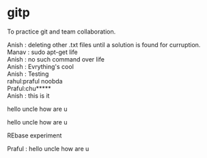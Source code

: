 # gitp
To practice git and team collaboration.

Anish : deleting other .txt files until a solution is found for curruption.<br>
Manav : sudo apt-get life<br>
Anish : no such command over life<br>
Anish : Evrything's cool<br>
Anish : Testing<br>
rahul:praful noobda<br>
Praful:chu*****<br>
Anish : this is it<br>

hello uncle how are u

hello uncle how are u

REbase experiment

Praful : hello uncle how are u<br>
